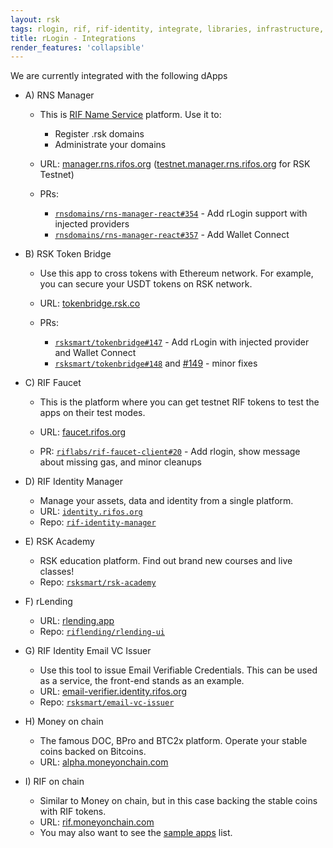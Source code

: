 ```yaml
---
layout: rsk
tags: rlogin, rif, rif-identity, integrate, libraries, infrastructure, mobile, protocols, mvp, design, rbtc, defi, decentralized, quick-start, guides, tutorial, networks, dapps, tools, rsk, ethereum, smart-contracts, install, get-started, how-to, mainnet, testnet, contracts, wallets, web3, crypto
title: rLogin - Integrations
render_features: 'collapsible'
---
```


We are currently integrated with the following dApps

[](#top "collapsible")
- A) RNS Manager
  * This is [RIF Name Service](/rif/rns) platform. Use it to:
    - Register .rsk domains
    - Administrate your domains

  * URL: [manager.rns.rifos.org](https://manager.rns.rifos.org/) ([testnet.manager.rns.rifos.org](https://testnet.manager.rns.rifos.org/) for RSK Testnet)

  * PRs:
    - [`rnsdomains/rns-manager-react#354`](https://github.com/rnsdomains/rns-manager-react/pull/354) - Add rLogin support with injected providers
    - [`rnsdomains/rns-manager-react#357`](https://github.com/rnsdomains/rns-manager-react/pull/357) - Add Wallet Connect

- B) RSK Token Bridge
  * Use this app to cross tokens with Ethereum network. For example, you can secure your USDT tokens on RSK network.

  * URL: [tokenbridge.rsk.co](https://tokenbridge.rsk.co/)

  * PRs:
    - [`rsksmart/tokenbridge#147`](https://github.com/rsksmart/tokenbridge/pull/147) - Add rLogin with injected provider and Wallet Connect
    - [`rsksmart/tokenbridge#148`](https://github.com/rsksmart/tokenbridge/pull/148) and [#149](https://github.com/rsksmart/tokenbridge/pull/149) - minor fixes

- C) RIF Faucet
  * This is the platform where you can get testnet RIF tokens to test the apps on their test modes.

  * URL: [faucet.rifos.org](https://faucet.rifos.org/)

  * PR: [`riflabs/rif-faucet-client#20`](https://github.com/riflabs/rif-faucet-client/pull/20) - Add rlogin, show message about missing gas, and minor cleanups

- D) RIF Identity Manager
  * Manage your assets, data and identity from a single platform.
  * URL: [`identity.rifos.org`](https://identity.rifos.org/)
  * Repo: [`rif-identity-manager`](https://github.com/rsksmart/rif-identity-manager)

- E) RSK Academy
  * RSK education platform. Find out brand new courses and live classes!
  * Repo: [`rsksmart/rsk-academy`](https://github.com/rsksmart/rsk-academy)

- F) rLending
  * URL: [rlending.app](https://rlending.app/)
  * Repo: [`riflending/rlending-ui`](https://github.com/riflending/rlending-ui)

- G) RIF Identity Email VC Issuer
  * Use this tool to issue Email Verifiable Credentials. This can be used as a service, the front-end stands as an example.
  * URL: [email-verifier.identity.rifos.org](https://email-verifier.identity.rifos.org/)
  * Repo: [`rsksmart/email-vc-issuer`](https://github.com/rsksmart/email-vc-issuer)

- H) Money on chain
  * The famous DOC, BPro and BTC2x platform. Operate your stable coins backed on Bitcoins.
  * URL: [alpha.moneyonchain.com](https://alpha.moneyonchain.com/)

- I) RIF on chain
  * Similar to Money on chain, but in this case backing the stable coins with RIF tokens.
  * URL: [rif.moneyonchain.com](https://rif.moneyonchain.com/)
  * You may also want to see the [sample apps](/rif/rlogin/samples) list.
